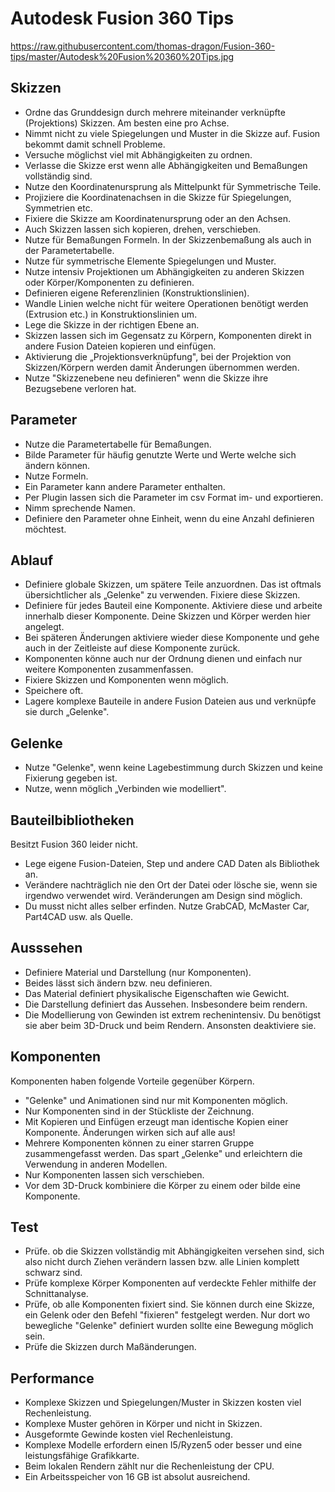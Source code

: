 # Autodesk Fusion 360 Tips
https://raw.githubusercontent.com/thomas-dragon/Fusion-360-tips/master/Autodesk%20Fusion%20360%20Tips.jpg

## Skizzen

- Ordne das Grunddesign durch mehrere miteinander verknüpfte (Projektions) Skizzen. Am besten eine pro Achse.
- Nimmt nicht zu viele Spiegelungen und Muster in die Skizze auf. Fusion bekommt damit schnell Probleme.
- Versuche möglichst viel mit Abhängigkeiten zu ordnen.
- Verlasse die Skizze erst wenn alle Abhängigkeiten und Bemaßungen vollständig sind.
- Nutze den Koordinatenursprung als Mittelpunkt für Symmetrische Teile.
- Projiziere die Koordinatenachsen in die Skizze für Spiegelungen, Symmetrien etc.
- Fixiere die Skizze am Koordinatenursprung oder an den Achsen.
- Auch Skizzen lassen sich kopieren, drehen, verschieben.
- Nutze für Bemaßungen Formeln. In der Skizzenbemaßung als auch in der Parametertabelle.
- Nutze für symmetrische Elemente Spiegelungen und Muster.
- Nutze intensiv Projektionen um Abhängigkeiten zu anderen Skizzen oder Körper/Komponenten zu definieren.
- Definieren eigene Referenzlinien (Konstruktionslinien).
- Wandle Linien welche nicht für weitere Operationen benötigt werden (Extrusion etc.) in Konstruktionslinien um.
- Lege die Skizze in der richtigen Ebene an.
- Skizzen lassen sich im Gegensatz zu Körpern, Komponenten direkt in andere Fusion Dateien kopieren und einfügen.
- Aktivierung die „Projektionsverknüpfung", bei der Projektion von Skizzen/Körpern werden damit Änderungen übernommen werden.
- Nutze "Skizzenebene neu definieren" wenn die Skizze ihre Bezugsebene verloren hat.

## Parameter

- Nutze die Parametertabelle für Bemaßungen.
- Bilde Parameter für häufig genutzte Werte und Werte welche sich ändern können.
- Nutze Formeln.
- Ein Parameter kann andere Parameter enthalten.
- Per Plugin lassen sich die Parameter im csv Format im- und exportieren.
- Nimm sprechende Namen.
- Definiere den Parameter ohne Einheit, wenn du eine Anzahl definieren möchtest.

## Ablauf

- Definiere globale Skizzen, um spätere Teile anzuordnen. Das ist oftmals übersichtlicher als „Gelenke&quot; zu verwenden. Fixiere diese Skizzen.
- Definiere für jedes Bauteil eine Komponente. Aktiviere diese und arbeite innerhalb dieser Komponente. Deine Skizzen und Körper werden hier angelegt.
- Bei späteren Änderungen aktiviere wieder diese Komponente und gehe auch in der Zeitleiste auf diese Komponente zurück.
- Komponenten könne auch nur der Ordnung dienen und einfach nur weitere Komponenten zusammenfassen.
- Fixiere Skizzen und Komponenten wenn möglich.
- Speichere oft.
- Lagere komplexe Bauteile in andere Fusion Dateien aus und verknüpfe sie durch „Gelenke&quot;.

## Gelenke

- Nutze "Gelenke", wenn keine Lagebestimmung durch Skizzen und keine Fixierung gegeben ist.
- Nutze, wenn möglich „Verbinden wie modelliert&quot;.

## Bauteilbibliotheken

Besitzt Fusion 360 leider nicht.

- Lege eigene Fusion-Dateien, Step und andere CAD Daten als Bibliothek an.
- Verändere nachträglich nie den Ort der Datei oder lösche sie, wenn sie irgendwo verwendet wird. Veränderungen am Design sind möglich.
- Du musst nicht alles selber erfinden. Nutze GrabCAD, McMaster Car, Part4CAD usw. als Quelle.

## Ausssehen

- Definiere Material und Darstellung (nur Komponenten).
- Beides lässt sich ändern bzw. neu definieren.
- Das Material definiert physikalische Eigenschaften wie Gewicht.
- Die Darstellung definiert das Aussehen. Insbesondere beim rendern.
- Die Modellierung von Gewinden ist extrem rechenintensiv. Du benötigst sie aber beim 3D-Druck und beim Rendern. Ansonsten deaktiviere sie.

## Komponenten

Komponenten haben folgende Vorteile gegenüber Körpern.

- "Gelenke" und Animationen sind nur mit Komponenten möglich.
- Nur Komponenten sind in der Stückliste der Zeichnung.
- Mit Kopieren und Einfügen erzeugt man identische Kopien einer Komponente. Änderungen wirken sich auf alle aus!
- Mehrere Komponenten können zu einer starren Gruppe zusammengefasst werden. Das spart „Gelenke&quot; und erleichtern die Verwendung in anderen Modellen.
- Nur Komponenten lassen sich verschieben.
- Vor dem 3D-Druck kombiniere die Körper zu einem oder bilde eine Komponente.

## Test

- Prüfe. ob die Skizzen vollständig mit Abhängigkeiten versehen sind, sich also nicht durch Ziehen verändern lassen bzw. alle Linien komplett schwarz sind.
- Prüfe komplexe Körper Komponenten auf verdeckte Fehler mithilfe der Schnittanalyse.
- Prüfe, ob alle Komponenten fixiert sind. Sie können durch eine Skizze, ein Gelenk oder den Befehl "fixieren" festgelegt werden. Nur dort wo bewegliche "Gelenke" definiert wurden sollte eine Bewegung möglich sein.
- Prüfe die Skizzen durch Maßänderungen.

## Performance

- Komplexe Skizzen und Spiegelungen/Muster in Skizzen kosten viel Rechenleistung.
- Komplexe Muster gehören in Körper und nicht in Skizzen.
- Ausgeformte Gewinde kosten viel Rechenleistung.
- Komplexe Modelle erfordern einen I5/Ryzen5 oder besser und eine leistungsfähige Grafikkarte.
- Beim lokalen Rendern zählt nur die Rechenleistung der CPU.
- Ein Arbeitsspeicher von 16 GB ist absolut ausreichend.
